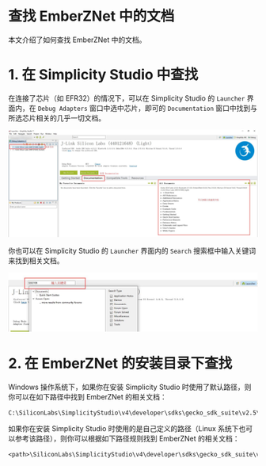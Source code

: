 # 查找 EmberZNet 中的文档

本文介绍了如何查找 EmberZNet 中的文档。

# 1. 在 Simplicity Studio 中查找

在连接了芯片（如 EFR32）的情况下，可以在 Simplicity Studio 的 `Launcher` 界面内，在 `Debug Adapters` 窗口中选中芯片，即可的 `Documentation` 窗口中找到与所选芯片相关的几乎一切文档。

<div align=center title="Documentation"><img src="./figure/1.jpg" alt="Documentation"/></div>

你也可以在  Simplicity Studio 的 `Launcher` 界面内的 `Search` 搜索框中输入关键词来找到相关文档。

<div align=center title="Search"><img src="./figure/2.jpg" alt="Search"/></div>

# 2. 在 EmberZNet 的安装目录下查找

Windows 操作系统下，如果你在安装 Simplicity Studio 时使用了默认路径，则你可以在如下路径中找到 EmberZNet 的相关文档：

```
C:\SiliconLabs\SimplicityStudio\v4\developer\sdks\gecko_sdk_suite\v2.5\protocol\zigbee\documentation
```

如果你在安装 Simplicity Studio 时使用的是自己定义的路径（Linux 系统下也可以参考该路径），则你可以根据如下路径规则找到 EmberZNet 的相关文档：

```
<path>\SiliconLabs\SimplicityStudio\v4\developer\sdks\gecko_sdk_suite\v2.5\protocol\zigbee\documentation
```
